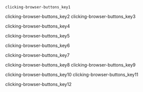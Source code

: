 ```ngMeta
clicking-browser-buttons_key1
```

clicking-browser-buttons_key2
clicking-browser-buttons_key3


clicking-browser-buttons_key4


clicking-browser-buttons_key5


clicking-browser-buttons_key6


clicking-browser-buttons_key7


clicking-browser-buttons_key8
clicking-browser-buttons_key9


clicking-browser-buttons_key10
clicking-browser-buttons_key11


clicking-browser-buttons_key12
